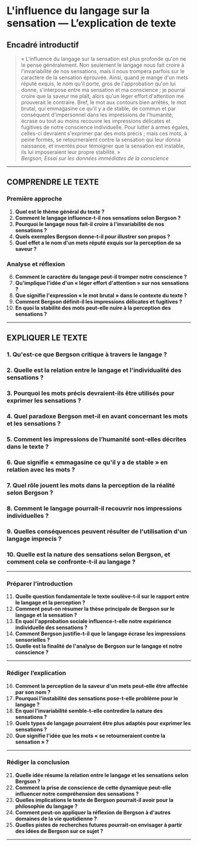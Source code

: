 # L'influence du langage sur la sensation — L’explication de texte

## Encadré introductif
> « L'influence du langage sur la sensation est plus profonde qu'on ne le pense généralement. Non seulement le langage nous fait croire à l'invariabilité de nos sensations, mais il nous trompera parfois sur le caractère de la sensation éprouvée. Ainsi, quand je mange d'un mets réputé exquis, le nom qu'il porte, gros de l'approbation qu'on lui donne, s'interpose entre ma sensation et ma conscience ; je pourrai croire que la saveur me plaît, alors qu'un léger effort d'attention me prouverait le contraire. Bref, le mot aux contours bien arrêtés, le mot brutal, qui emmagasine ce qu'il y a de stable, de commun et par conséquent d'impersonnel dans les impressions de l'humanité, écrase ou tout au moins recouvre les impressions délicates et fugitives de notre conscience individuelle. Pour lutter à armes égales, celles-ci devraient s'exprimer par des mots précis ; mais ces mots, à peine formés, se retourneraient contre la sensation qui leur donna naissance, et inventés pour témoigner que la sensation est instable, ils lui imposeraient leur propre stabilité. »  
> *Bergson, Essai sur les données immédiates de la conscience*

---

## COMPRENDRE LE TEXTE

### Première approche

1. **Quel est le thème général du texte ?**  
2. **Comment le langage influence-t-il nos sensations selon Bergson ?**  
3. **Pourquoi le langage nous fait-il croire à l'invariabilité de nos sensations ?**  
4. **Quels exemples Bergson donne-t-il pour illustrer son propos ?**  
5. **Quel effet a le nom d'un mets réputé exquis sur la perception de sa saveur ?**  

### Analyse et réflexion

6. **Comment le caractère du langage peut-il tromper notre conscience ?**  
7. **Qu'implique l'idée d'un « léger effort d'attention » sur nos sensations ?**  
8. **Que signifie l'expression « le mot brutal » dans le contexte du texte ?**  
9. **Comment Bergson définit-il les impressions délicates et fugitives ?**  
10. **En quoi la stabilité des mots peut-elle nuire à la perception des sensations ?**  

---

## EXPLIQUER LE TEXTE

### 1. Qu'est-ce que Bergson critique à travers le langage ?  
### 2. Quelle est la relation entre le langage et l'individualité des sensations ?  
### 3. Pourquoi les mots précis devraient-ils être utilisés pour exprimer les sensations ?  
### 4. Quel paradoxe Bergson met-il en avant concernant les mots et les sensations ?  
### 5. Comment les impressions de l’humanité sont-elles décrites dans le texte ?  

### 6. Que signifie « emmagasine ce qu'il y a de stable » en relation avec les mots ?  
### 7. Quel rôle jouent les mots dans la perception de la réalité selon Bergson ?  
### 8. Comment le langage pourrait-il recouvrir nos impressions individuelles ?  
### 9. Quelles conséquences peuvent résulter de l'utilisation d'un langage imprecis ?  
### 10. Quelle est la nature des sensations selon Bergson, et comment cela se confronte-t-il au langage ?

---

### Préparer l’introduction

11. **Quelle question fondamentale le texte soulève-t-il sur le rapport entre le langage et la perception ?**  
12. **Comment peut-on résumer la thèse principale de Bergson sur le langage et la sensation ?**  
13. **En quoi l'approbation sociale influence-t-elle notre expérience individuelle des sensations ?**  
14. **Comment Bergson justifie-t-il que le langage écrase les impressions sensorielles ?**  
15. **Quelle est la finalité de l'analyse de Bergson sur le langage et notre conscience ?**  

---

### Rédiger l’explication

16. **Comment la perception de la saveur d'un mets peut-elle être affectée par son nom ?**  
17. **Pourquoi l'instabilité des sensations pose-t-elle problème pour le langage ?**  
18. **En quoi l'invariabilité semble-t-elle contredire la nature des sensations ?**  
19. **Quels types de langage pourraient être plus adaptés pour exprimer les sensations ?**  
20. **Que signifie l'idée que les mots « se retourneraient contre la sensation » ?**  

---

### Rédiger la conclusion

21. **Quelle idée résume la relation entre le langage et les sensations selon Bergson ?**  
22. **Comment la prise de conscience de cette dynamique peut-elle influencer notre compréhension des sensations ?**  
23. **Quelles implications le texte de Bergson pourrait-il avoir pour la philosophie du langage ?**  
24. **Comment peut-on appliquer la réflexion de Bergson à d'autres domaines de la vie quotidienne ?**  
25. **Quelles pistes de recherches futures pourrait-on envisager à partir des idées de Bergson sur ce sujet ?**  

---